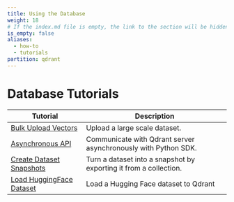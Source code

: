 ```yaml
---
title: Using the Database
weight: 18
# If the index.md file is empty, the link to the section will be hidden from the sidebar
is_empty: false
aliases:
  - how-to
  - tutorials
partition: qdrant
---
```


# Database Tutorials 

| Tutorial                      | Description                                                    | 
|--------------------------------------------|----------------------------------------------------------------|
| [Bulk Upload Vectors](/documentation/database-tutorials/bulk-upload/)        | Upload a large scale dataset.                                  | 
| [Asynchronous API](/documentation/database-tutorials/async-api/)            | Communicate with Qdrant server asynchronously with Python SDK. | 
| [Create Dataset Snapshots](/documentation/database-tutorials/create-snapshot/) | Turn a dataset into a snapshot by exporting it from a collection. |
| [Load HuggingFace Dataset](/documentation/database-tutorials/huggingface-datasets/) | Load a Hugging Face dataset to Qdrant                          | 